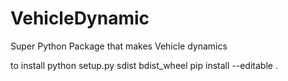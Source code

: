 # VehicleDynamic

Super Python Package that makes Vehicle dynamics

to install
python setup.py sdist bdist_wheel
pip install --editable .